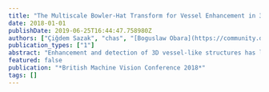 ```yaml
---
title: "The Multiscale Bowler-Hat Transform for Vessel Enhancement in 3D Biomedical Images"
date: 2018-01-01
publishDate: 2019-06-25T16:44:47.758980Z
authors: ["Çiğdem Sazak", "chas", "[Boguslaw Obara](https://community.dur.ac.uk/boguslaw.obara/)"]
publication_types: ["1"]
abstract: "Enhancement and detection of 3D vessel-like structures has long been an open problem as most existing image processing methods fail in many aspects, including a lack of uniform enhancement between vessels of different radii and a lack of enhancement at the junctions. Here, we propose a method based on mathematical morphology to enhance 3D vessel-like structures in biomedical images. The proposed method, 3D bowler-hat transform, combines sphere and line structuring elements to enhance vessel-like structures. The proposed method is validated on synthetic and real data and compared with state-of-the-art methods. Our results show that the proposed method achieves a high-quality vessel-like structures enhancement in both synthetic and real biomedical images, and is able to cope with variations in vessels thickness throughout vascular networks while remaining robust at junctions. "
featured: false
publication: "*British Machine Vision Conference 2018*"
tags: []
---
```

